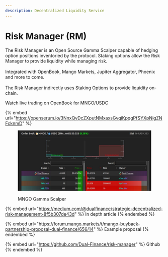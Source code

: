 ```yaml
---
description: Decentralized Liquidity Service
---
```


# Risk Manager (RM)

The Risk Manager is an Open Source Gamma Scalper capable of hedging option positions inventoried by the protocol. Staking options allow the Risk Manager to provide liquidity while managing risk.\
\
Integrated with OpenBook, Mango Markets, Jupiter Aggregator, Phoenix and more to come.\
\
The Risk Manager indirectly uses Staking Options to provide liquidity on-chain.

Watch live trading on OpenBook for MNGO/USDC

{% embed url="https://openserum.io/3NnxQvDcZXputNMxaxsGvqiKpqgPfSYXpNigZNFcknmD" %}

<figure><img src="../../.gitbook/assets/MNGO RM 2 (1) (3).png" alt=""><figcaption><p>MNGO Gamma Scalper</p></figcaption></figure>

{% embed url="https://medium.com/@dualfinance/strategic-decentralized-risk-management-8f5b307de43d" %}
In depth article
{% endembed %}

{% embed url="https://forum.mango.markets/t/mango-buyback-partnership-proposal-dual-finance/656/14" %}
Example proposal
{% endembed %}

{% embed url="https://github.com/Dual-Finance/risk-manager" %}
Github
{% endembed %}
